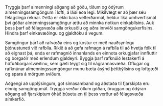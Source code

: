 Tryggja þarf almenningi aðgang að góðu, tíðum og ódýrum almenningssamgöngum í lofti, á láði eða legi. Mikilvægt er að þær séu félagslega reknar. Þetta er ekki bara velferðarmál, heldur líka umhverfismál því góðar almenningssamgöngur ættu að minnka notkun einkabílsins. Auk þess þarf að félagsvæða alla orkusölu og aðra innviði samgöngukerfisins. Hindra þarf einkavæðingu og gjaldtöku á vegum.

Samgöngur þarf að rafvæða eins og kostur er með nauðsynlegu þjónustuneti við rafbíla. Ríkið á að gefa rafmagn á rafbíla til að hvetja fólk til að eignast þá, enda er rafmagnið innanlands en einnota orkugjafar innfluttir og borgaðir með erlendum gjaldeyri. Byggja þarf rafknúið lestakerfi á höfuðborgarsvæðinu, sem gæti teygt sig til nágrannasvæða. Öflugar og rafknúnar almenningssamgöngur munu bæta ásýnd þéttbýlisins og loftgæði og spara á mörgum sviðum.

Aðgengi að upplýsingum, got símasamband og aðstaða til fjarskipta eru einnig samgöngumál. Tryggja verður öllum góðan, öruggan og ódýran aðgang að fjarskiptum óháð búsetu en til þess verður að félagsvæða símkerfið.
